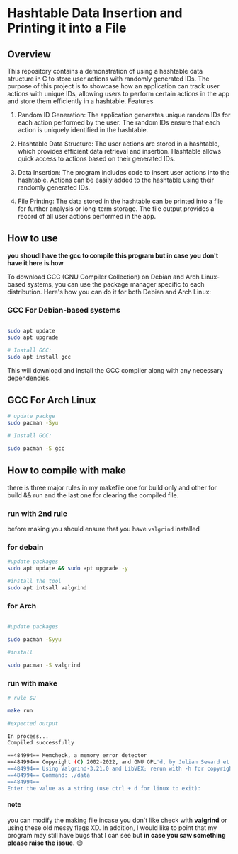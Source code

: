 # Hashtable Data Insertion and Printing it into a File

## Overview

This repository contains a demonstration of using a hashtable data structure in C to store user actions with randomly generated IDs. The purpose of this project is to showcase how an application can track user actions with unique IDs, allowing users to perform certain actions in the app and store them efficiently in a hashtable.
Features

1. Random ID Generation: The application generates unique random IDs for each action performed by the user. The random IDs ensure that each action is uniquely identified in the hashtable.

2. Hashtable Data Structure: The user actions are stored in a hashtable, which provides efficient data retrieval and insertion. Hashtable allows quick access to actions based on their generated IDs.

3. Data Insertion: The program includes code to insert user actions into the hashtable. Actions can be easily added to the hashtable using their randomly generated IDs.

4. File Printing: The data stored in the hashtable can be printed into a file for further analysis or long-term storage. The file output provides a record of all user actions performed in the app.

## How to use

**you shoudl have the gcc to compile this program but in case you don't have it here is how**

To download GCC (GNU Compiler Collection) on Debian and Arch Linux-based systems, you can use the package manager specific to each distribution. Here's how you can do it for both Debian and Arch Linux:

### GCC For Debian-based systems

```bash

sudo apt update
sudo apt upgrade

# Install GCC:
sudo apt install gcc
```

This will download and install the GCC compiler along with any necessary dependencies.

## GCC For Arch Linux

```bash
# update packge
sudo pacman -Syu

# Install GCC:

sudo pacman -S gcc

```

## How to compile with make

there is three major rules in my makefile one for build only and other for build && run and the last one for clearing the compiled file.

### run with 2nd rule

before making you should ensure that you have ``valgrind`` installed

### for debain

```bash
#update packages
sudo apt update && sudo apt upgrade -y

#install the tool 
sudo apt intsall valgrind
```

### for Arch

```bash

#update packages

sudo pacman -Syyu

#install 

sudo pacman -S valgrind

```

### run with make

```bash
# rule $2

make run

#expected output

In process...
Compiled successfully

==484994== Memcheck, a memory error detector
==484994== Copyright (C) 2002-2022, and GNU GPL'd, by Julian Seward et al.
==484994== Using Valgrind-3.21.0 and LibVEX; rerun with -h for copyright info
==484994== Command: ./data
==484994==
Enter the value as a string (use ctrl + d for linux to exit):

```

#### note

you can modify the making file incase you don't like check with **valgrind** or using these old messy flags XD. In addition, I would like to point that my program may still have bugs that I can see but **in case you saw something please raise the issue.**  :blush: